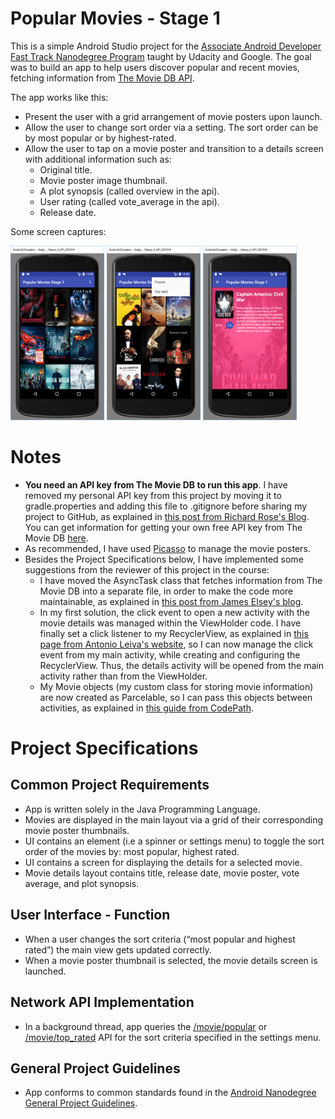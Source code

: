 # Popular Movies - Stage 1

This is a simple Android Studio project for the [Associate Android Developer Fast Track Nanodegree Program](https://in.udacity.com/course/associate-android-developer-fast-track--nd818) taught by Udacity and Google. The goal was to build an app to help users discover popular and recent movies, fetching information from [The Movie DB API](https://www.themoviedb.org/documentation/api).

The app works like this:

* Present the user with a grid arrangement of movie posters upon launch.
* Allow the user to change sort order via a setting. The sort order can be by most popular or by highest-rated.
* Allow the user to tap on a movie poster and transition to a details screen with additional information such as:
  * Original title.
  * Movie poster image thumbnail.
  * A plot synopsis (called overview in the api).
  * User rating (called vote_average in the api).
  * Release date.

Some screen captures:

<IMG src="https://github.com/dburgosp/PopularMoviesStage1/blob/master/img-popular.jpg?raw=true" width="150" height="279" title="Popular movies list" alt="Popular movies list"/> <IMG src="https://github.com/dburgosp/PopularMoviesStage1/blob/master/img-top-rated.jpg?raw=true" width="150" height="279" title="Top rated movies list" alt="Top rated movies list"/> <IMG src="https://github.com/dburgosp/PopularMoviesStage1/blob/master/img-movie-details.jpg?raw=true" width="150" height="279" title="Movie details" alt="Movie details"/>

# Notes

* **You need an API key from The Movie DB to run this app**. I have removed my personal API key from this project by moving it to gradle.properties and adding this file to .gitignore before sharing my project to GitHub, as explained in [this post from Richard Rose's Blog](https://richardroseblog.wordpress.com/2016/05/29/hiding-secret-api-keys-from-git/). You can get information for getting your own free API key from The Movie DB [here](https://www.themoviedb.org/faq/api).
* As recommended, I have used [Picasso](http://square.github.io/picasso/) to manage the movie posters.
* Besides the Project Specifications below, I have implemented some suggestions from the reviewer of this project in the course:
  * I have moved the AsyncTask class that fetches information from The Movie DB into a separate file, in order to make the code more maintainable, as explained in [this post from James Elsey's blog](http://www.jameselsey.co.uk/blogs/techblog/extracting-out-your-asynctasks-into-separate-classes-makes-your-code-cleaner/).
  * In my first solution, the click event to open a new activity with the movie details was managed within the ViewHolder code. I have finally set a click listener to my RecyclerView, as explained in [this page from Antonio Leiva's website](https://antonioleiva.com/recyclerview-listener/), so I can now manage the click event from my main activity, while creating and configuring the RecyclerView. Thus, the details activity will be opened from the main activity rather than from the ViewHolder.
  * My Movie objects (my custom class for storing movie information) are now created as Parcelable, so I can pass this objects between activities, as explained in [this guide from CodePath](https://guides.codepath.com/android/using-parcelable).

# Project Specifications

## Common Project Requirements

* App is written solely in the Java Programming Language.
* Movies are displayed in the main layout via a grid of their corresponding movie poster thumbnails.
* UI contains an element (i.e a spinner or settings menu) to toggle the sort order of the movies by: most popular, highest rated.
* UI contains a screen for displaying the details for a selected movie.
* Movie details layout contains title, release date, movie poster, vote average, and plot synopsis.

## User Interface - Function

* When a user changes the sort criteria (“most popular and highest rated”) the main view gets updated correctly.
* When a movie poster thumbnail is selected, the movie details screen is launched.

## Network API Implementation

* In a background thread, app queries the [/movie/popular](https://developers.themoviedb.org/3/movies/get-popular-movies) or [/movie/top_rated](https://developers.themoviedb.org/3/movies/get-top-rated-movies) API for the sort criteria specified in the settings menu.

## General Project Guidelines

* App conforms to common standards found in the [Android Nanodegree General Project Guidelines](http://udacity.github.io/android-nanodegree-guidelines/core.html).
